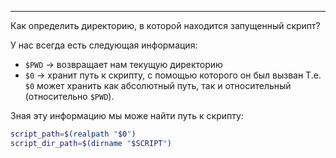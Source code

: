 ___
Как определить директорию, в которой находится запущенный скрипт?

У нас всегда есть следующая информация:
- `$PWD` -> возвращает нам текущую директорию
- `$0` -> хранит путь к скрипту, с помощью которого он был вызван
Т.е. `$0` может хранить как абсолютный путь, так и относительный (относительно `$PWD`).

Зная эту информацию мы може найти путь к скрипту:
```bash
script_path=$(realpath "$0")
script_dir_path=$(dirname "$SCRIPT")
```

